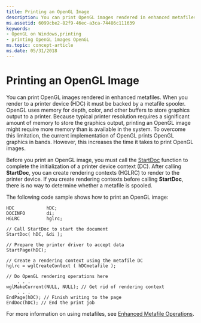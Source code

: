```yaml
---
title: Printing an OpenGL Image
description: You can print OpenGL images rendered in enhanced metafiles.
ms.assetid: 6099cbe2-82f9-46ec-a3ca-74486c111639
keywords:
- OpenGL on Windows,printing
- printing OpenGL images OpenGL
ms.topic: concept-article
ms.date: 05/31/2018
---
```


# Printing an OpenGL Image

You can print OpenGL images rendered in enhanced metafiles. When you render to a printer device (HDC) it must be backed by a metafile spooler. OpenGL uses memory for depth, color, and other buffers to store graphics output to a printer. Because typical printer resolution requires a significant amount of memory to store the graphics output, printing an OpenGL image might require more memory than is available in the system. To overcome this limitation, the current implementation of OpenGL prints OpenGL graphics in bands. However, this increases the time it takes to print OpenGL images.

Before you print an OpenGL image, you must call the [StartDoc](/windows/desktop/api/wingdi/nf-wingdi-startdoca) function to complete the initialization of a printer device context (DC). After calling **StartDoc**, you can create rendering contexts (HGLRC) to render to the printer device. If you create rendering contexts before calling **StartDoc**, there is no way to determine whether a metafile is spooled.

The following code sample shows how to print an OpenGL image:

``` syntax
HDC            hDC;
DOCINFO        di;
HGLRC          hglrc;

// Call StartDoc to start the document 
StartDoc( hDC, &di );

// Prepare the printer driver to accept data 
StartPage(hDC);

// Create a rendering context using the metafile DC 
hglrc = wglCreateContext ( hDCmetafile );

// Do OpenGL rendering operations here 
    . . .
wglMakeCurrent(NULL, NULL); // Get rid of rendering context 
    . . .
EndPage(hDC); // Finish writing to the page 
EndDoc(hDC); // End the print job
```

For more information on using metafiles, see [Enhanced Metafile Operations](/windows/desktop/gdi/enhanced-metafile-operations).

 

 
